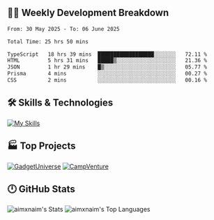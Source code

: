 

## 🧑‍💻 Weekly Development Breakdown

<!--START_SECTION:waka-->

```txt
From: 30 May 2025 - To: 06 June 2025

Total Time: 25 hrs 50 mins

TypeScript   18 hrs 39 mins  ██████████████████░░░░░░░   72.11 %
HTML         5 hrs 31 mins   █████▒░░░░░░░░░░░░░░░░░░░   21.36 %
JSON         1 hr 29 mins    █▒░░░░░░░░░░░░░░░░░░░░░░░   05.77 %
Prisma       4 mins          ░░░░░░░░░░░░░░░░░░░░░░░░░   00.27 %
CSS          2 mins          ░░░░░░░░░░░░░░░░░░░░░░░░░   00.16 %
```

<!--END_SECTION:waka-->

## 🛠️ Skills & Technologies

[![My Skills](https://skillicons.dev/icons?i=angular,react,docker,mongodb,nodejs,express,github,bootstrap,prisma,postman,postgres&perline=8)](https://skillicons.dev)

## 🏭 Top Projects

[![GadgetUniverse](https://github-readme-stats.vercel.app/api/pin/?username=aimxnaim&repo=GadgetUniverse&theme=dark)](https://github.com/aimxnaim/GadgetUniverse)
[![CampVenture](https://github-readme-stats.vercel.app/api/pin/?username=aimxnaim&repo=CampVenture&theme=dark)](https://github.com/aimxnaim/CampVenture)

## 🕛 GitHub Stats

![aimxnaim's Stats](https://github-readme-stats.vercel.app/api?username=aimxnaim&theme=tokyonight&show_icons=true&hide_border=true&count_private=true)
![aimxnaim's Top Languages](https://github-readme-stats.vercel.app/api/top-langs/?username=aimxnaim&theme=tokyonight&show_icons=true&hide_border=true&layout=compact)




